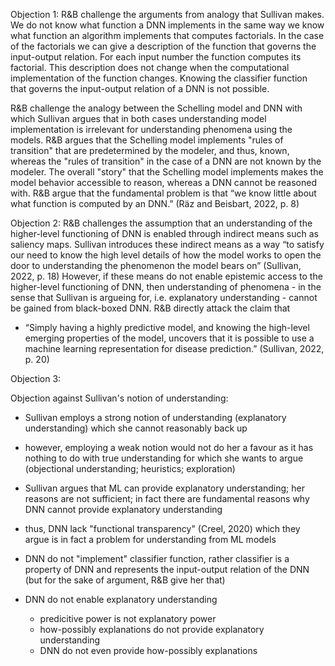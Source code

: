Objection 1: 
R&B challenge the arguments from analogy that Sullivan makes. We do not know what function a DNN implements in the same way we know what function an algorithm implements that computes factorials. In the case of the factorials we can give a description of the function that governs the input-output relation. For each input number the function computes its factorial. This description does not change when the computational implementation of the function changes.
Knowing the classifier function that governs the input-output relation of a DNN is not possible. 

R&B challenge the analogy between the Schelling model and DNN with which Sullivan argues that in both cases understanding model implementation is irrelevant for understanding phenomena using the models. R&B argues that the Schelling model implements "rules of transition" that are predetermined by the modeler, and thus, known, whereas the "rules of transition" in the case of a DNN are not known by the modeler. The overall "story" that the Schelling model implements makes the model behavior accessible to reason, whereas a DNN cannot be reasoned with.
R&B argue that the fundamental problem is that “we know little about what function is computed by an DNN.” (Räz and Beisbart, 2022, p. 8)

Objection 2: 
R&B challenges the assumption that an understanding of the higher-level functioning of DNN is enabled through indirect means such as saliency maps. Sullivan introduces these indirect means as a way “to satisfy our need to know the high level details of how the model works to open the door to understanding the phenomenon the model bears on” (Sullivan, 2022, p. 18) However, if these means do not enable epistemic access to the higher-level functioning of DNN, then understanding of phenomena - in the sense that Sullivan is argueing for, i.e. explanatory understanding - cannot be gained from black-boxed DNN. R&B directly attack the claim that 
- “Simply having a highly predictive model, and knowing the high-level emerging properties of the model, uncovers that it is possible to use a machine learning representation for disease prediction.” (Sullivan, 2022, p. 20)

Objection 3: 


Objection against Sullivan's notion of understanding:
- Sullivan employs a strong notion of understanding (explanatory understanding) which she cannot reasonably back up
- however, employing a weak notion would not do her a favour as it has nothing to do with true understanding for which she wants to argue (objectional understanding; heuristics; exploration)
- Sullivan argues that ML can provide explanatory understanding; her reasons are not sufficient; in fact there are fundamental reasons why DNN cannot provide explanatory understanding

- thus, DNN lack "functional transparency" (Creel, 2020) which they argue is in fact a problem for understanding from ML models
- DNN do not "implement" classifier function, rather classifier is a property of DNN and represents the input-output relation of the DNN (but for the sake of argument, R&B give her that)
- DNN do not enable explanatory understanding
	- predicitive power is not explanatory power
	- how-possibly explanations do not provide explanatory understanding
	- DNN do not even provide how-possibly explanations